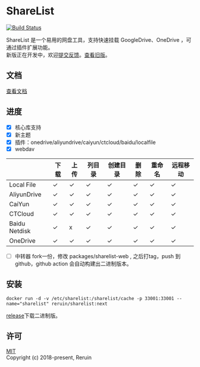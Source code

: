 # ShareList

[![Build Status](https://github.com/reruin/sharelist/actions/workflows/ci.yml/badge.svg)](https://github.com/reruin/sharelist/actions/workflows/ci.yml)

ShareList 是一个易用的网盘工具，支持快速挂载 GoogleDrive、OneDrive ，可通过插件扩展功能。  
新版正在开发中，欢迎[提交反馈](https://github.com/reruin/sharelist/issues/new/choose)。[查看旧版](https://github.com/reruin/sharelist/tree/0.1)。

## 文档
[查看文档](https://reruin.github.io/sharelist/docs/#/zh-cn/)

## 进度
- [x] 核心库支持 
- [x] 新主题 
- [x] 插件：onedrive/aliyundrive/caiyun/ctcloud/baidu/localfile
- [x] webdav

|       | 下载 | 上传 | 列目录 | 创建目录 | 删除 | 重命名 | 远程移动 |
| ----        | ---- | ---- | ---- | ---- | ---- | ---- | ---- |
Local File    |  ✓ | ✓ | ✓ | ✓ | ✓ | ✓ | ✓ |
AliyunDrive   |  ✓ | ✓ | ✓ | ✓ | ✓ | ✓ | ✓ |
CaiYun   |  ✓ | ✓ | ✓ | ✓ | ✓ | ✓ | ✓ |
CTCloud   |  ✓ | ✓ | ✓ | ✓ | ✓ | ✓ | ✓ |
Baidu Netdisk   |  ✓ | x | ✓ | ✓ | ✓ | ✓ | ✓ |
OneDrive   |  ✓ | ✓ | ✓ | ✓ | ✓ | ✓ | ✓ |

- [ ] 中转器
fork一份，修改 packages/sharelist-web , 之后打tag，push 到 github，github action 会自动构建出二进制版本。

## 安装
```docker
docker run -d -v /etc/sharelist:/sharelist/cache -p 33001:33001 --name="sharelist" reruin/sharelist:next
```

[release](https://github.com/reruin/sharelist/releases)下载二进制版。


## 许可
[MIT](https://opensource.org/licenses/MIT)   
Copyright (c) 2018-present, Reruin
